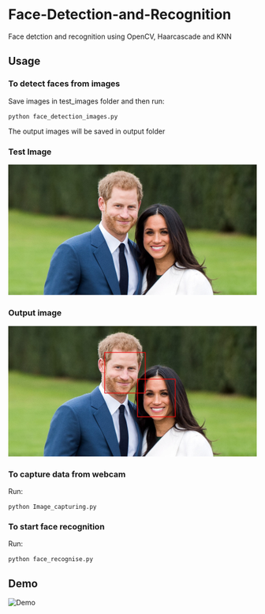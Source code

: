 # Face-Detection-and-Recognition
Face detction and recognition using OpenCV, Haarcascade and KNN

## Usage
### To detect faces from images

Save images in test_images folder and then run:

```
python face_detection_images.py
```

The output images will be saved in output folder

### Test Image
![sample](./test_images/test.jpg)

### Output image
![output](./output/test.jpg)

### To capture data from webcam

Run:
```
python Image_capturing.py
```

### To start face recognition

Run:
```
python face_recognise.py
```
## Demo
![Demo](./demo.gif)
